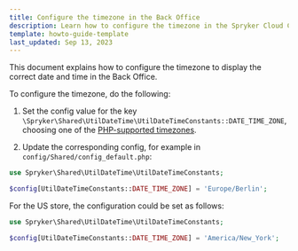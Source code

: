 ```yaml
---
title: Configure the timezone in the Back Office
description: Learn how to configure the timezone in the Spryker Cloud Commerce OS Back Office to display the right time and date.
template: howto-guide-template
last_updated: Sep 13, 2023
---
```


This document explains how to configure the timezone to display the correct date and time in the Back Office.

To configure the timezone, do the following:

1. Set the config value for the key `\Spryker\Shared\UtilDateTime\UtilDateTimeConstants::DATE_TIME_ZONE`,
choosing one of the [PHP-supported timezones](https://www.php.net/manual/en/timezones.php).

2. Update the corresponding config, for example in `config/Shared/config_default.php`:

```php
use Spryker\Shared\UtilDateTime\UtilDateTimeConstants;

$config[UtilDateTimeConstants::DATE_TIME_ZONE] = 'Europe/Berlin';
```

For the US store, the configuration could be set as follows:

```php
use Spryker\Shared\UtilDateTime\UtilDateTimeConstants;

$config[UtilDateTimeConstants::DATE_TIME_ZONE] = 'America/New_York';
```

